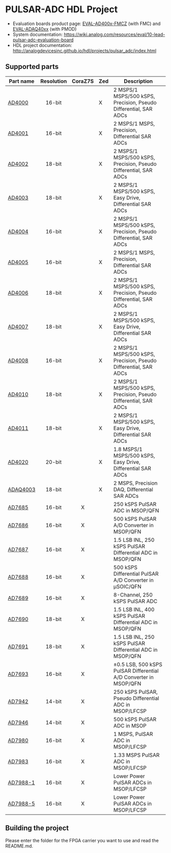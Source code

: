 # PULSAR-ADC HDL Project

  * Evaluation boards product page: [EVAL-AD400x-FMCZ](https://www.analog.com/eval-ad400x-fmcz) (with FMC) and [EVAL-ADAQ40xx](https://www.analog.com/eval-adaq40xx) (with PMOD)
  * System documentation: https://wiki.analog.com/resources/eval/10-lead-pulsar-adc-evaluation-board
  * HDL project documentation: http://analogdevicesinc.github.io/hdl/projects/pulsar_adc/index.html

## Supported parts

| Part name                                   | Resolution | CoraZ7S | Zed | Description                                                      |
|---------------------------------------------|:----------:|:-------:|:----|------------------------------------------------------------------|
| [AD4000](https://www.analog.com/ad4000)     | 16-bit     |         | X   | 2 MSPS/1 MSPS/500 kSPS, Precision, Pseudo Differential, SAR ADCs |
| [AD4001](https://www.analog.com/ad4001)     | 16-bit     |         | X   | 2 MSPS/1 MSPS, Precision, Differential SAR ADCs |
| [AD4002](https://www.analog.com/ad4002)     | 18-bit     |         | X   | 2 MSPS/1 MSPS/500 kSPS, Precision, Pseudo Differential, SAR ADCs |
| [AD4003](https://www.analog.com/ad4003)     | 18-bit     |         | X   | 2 MSPS/1 MSPS/500 kSPS, Easy Drive, Differential SAR ADCs |
| [AD4004](https://www.analog.com/ad4004)     | 16-bit     |         | X   | 2 MSPS/1 MSPS/500 kSPS, Precision, Pseudo Differential, SAR ADCs |
| [AD4005](https://www.analog.com/ad4005)     | 16-bit     |         | X   | 2 MSPS/1 MSPS, Precision, Differential SAR ADCs |
| [AD4006](https://www.analog.com/ad4006)     | 18-bit     |         | X   | 2 MSPS/1 MSPS/500 kSPS, Precision, Pseudo Differential, SAR ADCs |
| [AD4007](https://www.analog.com/ad4007)     | 18-bit     |         | X   | 2 MSPS/1 MSPS/500 kSPS, Easy Drive, Differential SAR ADCs |
| [AD4008](https://www.analog.com/ad4008)     | 16-bit     |         | X   | 2 MSPS/1 MSPS/500 kSPS, Precision, Pseudo Differential, SAR ADCs |
| [AD4010](https://www.analog.com/ad4010)     | 18-bit     |         | X   | 2 MSPS/1 MSPS/500 kSPS, Precision, Pseudo Differential, SAR ADCs |
| [AD4011](https://www.analog.com/ad4011)     | 18-bit     |         | X   | 2 MSPS/1 MSPS/500 kSPS, Easy Drive, Differential SAR ADCs |
| [AD4020](https://www.analog.com/ad4020)     | 20-bit     |         | X   | 1.8 MSPS/1 MSPS/500 kSPS, Easy Drive, Differential SAR ADCs |
| [ADAQ4003](https://www.analog.com/adaq4003) | 18-bit     |         | X   | 2 MSPS, Precision DAQ, Differential SAR ADCs |
| [AD7685](https://www.analog.com/ad7685)     | 16-bit     | X       |     | 250 kSPS PulSAR ADC in MSOP/QFN |
| [AD7686](https://www.analog.com/ad7686)     | 16-bit     | X       |     | 500 kSPS PulSAR A/D Converter in MSOP/QFN |
| [AD7687](https://www.analog.com/ad7687)     | 16-bit     | X       |     | 1.5 LSB INL, 250 kSPS PulSAR Differential ADC in MSOP/QFN |
| [AD7688](https://www.analog.com/ad7688)     | 16-bit     | X       |     | 500 kSPS Differential PulSAR A/D Converter in µSOIC/QFN |
| [AD7689](https://www.analog.com/ad7689)     | 16-bit     | X       |     | 8-Channel, 250 kSPS PulSAR ADC |
| [AD7690](https://www.analog.com/ad7690)     | 18-bit     | X       |     | 1.5 LSB INL, 400 kSPS PulSAR Differential ADC in MSOP/QFN |
| [AD7691](https://www.analog.com/ad7691)     | 18-bit     | X       |     | 1.5 LSB INL, 250 kSPS PulSAR Differential ADC in MSOP/QFN |
| [AD7693](https://www.analog.com/ad7693)     | 16-bit     | X       |     | ±0.5 LSB, 500 kSPS PulSAR Differential A/D Converter in MSOP/QFN |
| [AD7942](https://www.analog.com/ad7942)     | 14-bit     | X       |     | 250 kSPS PulSAR, Pseudo Differential ADC in MSOP/LFCSP |
| [AD7946](https://www.analog.com/ad7946)     | 14-bit     | X       |     | 500 kSPS PulSAR ADC in MSOP |
| [AD7980](https://www.analog.com/ad7980)     | 16-bit     | X       |     | 1 MSPS, PulSAR ADC in MSOP/LFCSP |
| [AD7983](https://www.analog.com/ad7983)     | 16-bit     | X       |     | 1.33 MSPS PulSAR ADC in MSOP/LFCSP |
| [AD7988-1](https://www.analog.com/ad7988-1) | 16-bit     | X       |     | Lower Power PulSAR ADCs in MSOP/LFCSP |
| [AD7988-5](https://www.analog.com/ad7988-5) | 16-bit     | X       |     | Lower Power PulSAR ADCs in MSOP/LFCSP |

## Building the project

Please enter the folder for the FPGA carrier you want to use and read the README.md.
